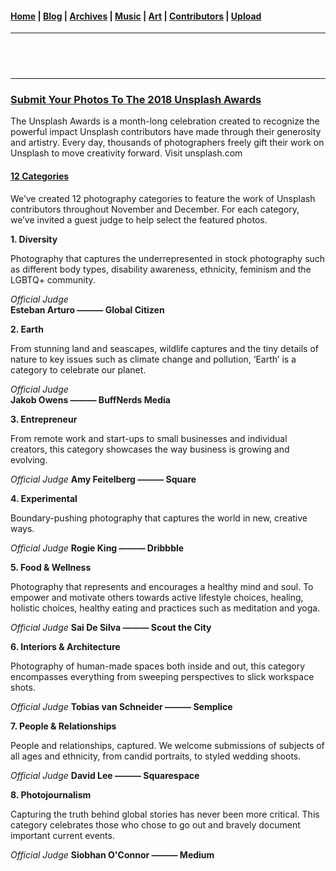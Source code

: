 <head>
  <!-- Favicon -->
  <link rel="shortcut icon" href="../../favicon.ico">
  <!-- Emojis -->
  <link href="https://afeld.github.io/emoji-css/emoji.css" rel="stylesheet">
  <!-- Global site tag (gtag.js) - Google Analytics -->
  <script async src="https://www.googletagmanager.com/gtag/js?id=UA-129370470-1"></script>
  <script>
    window.dataLayer = window.dataLayer || [];
    function gtag(){dataLayer.push(arguments);}
    gtag('js', new Date());

    gtag('config', 'UA-129370470-1');
  </script>
</head>

<!-- Main Links -->
#### [Home](../../README.md) | [Blog](../main.md) | [Archives](../../archives.md) | [Music](../../music/main.md) | [Art](../../art/main.md) | [Contributors](../../contributors.md) | [Upload](../../upload.md)

- - -

## [<span style="text-decoration: underline; color: #fff;">Blog</span>](../main.md)

- - -

### [Submit Your Photos To The 2018 **Unsplash Awards**](./view.md)

The Unsplash Awards is a month-long celebration created to recognize the powerful impact Unsplash contributors have made through their generosity and artistry. Every day, thousands of photographers freely gift their work on Unsplash to move creativity forward. Visit unsplash.com

#### [**12 Categories**](#)

We’ve created 12 photography categories to feature the work of Unsplash contributors throughout November and December. For each category, we’ve invited a guest judge to help select the featured photos.

**1. Diversity**

Photography that captures the underrepresented in stock photography such as different body types, disability awareness, ethnicity, feminism and the LGBTQ+ community.

_Official Judge_  
**Esteban Arturo ——— Global Citizen**  

**2. Earth**

From stunning land and seascapes, wildlife captures and the tiny details of nature to key issues such as climate change and pollution, ‘Earth’ is a category to celebrate our planet.

_Official Judge_  
**Jakob Owens ——— BuffNerds Media**

**3. Entrepreneur**

From remote work and start-ups to small businesses and individual creators, this category showcases the way business is growing and evolving.

_Official Judge_
**Amy Feitelberg ——— Square**

**4. Experimental**

Boundary-pushing photography that captures the world in new, creative ways.

_Official Judge_
**Rogie King ——— Dribbble**

**5. Food & Wellness**

Photography that represents and encourages a healthy mind and soul. To empower and motivate others towards active lifestyle choices, healing, holistic choices, healthy eating and practices such as meditation and yoga.

_Official Judge_
**Sai De Silva ——— Scout the City**

**6. Interiors & Architecture**

Photography of human-made spaces both inside and out, this category encompasses everything from sweeping perspectives to slick workspace shots.

_Official Judge_
**Tobias van Schneider ——— Semplice**

**7. People & Relationships**

People and relationships, captured. We welcome submissions of subjects of all ages and ethnicity, from candid portraits, to styled wedding shoots.

_Official Judge_
**David Lee ——— Squarespace**

**8. Photojournalism**

Capturing the truth behind global stories has never been more critical. This category celebrates those who chose to go out and bravely document important current events.

_Official Judge_
**Siobhan O'Connor ——— Medium**
